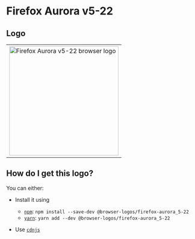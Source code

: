 # Firefox Aurora v5-22

## Logo

<table>
    <tr height=300>
        <td>
            <a href="https://github.com/alrra/browser-logos/tree/00e491a392f258c72721f5ba35dbe43916b30832/src/archive/firefox-aurora_5-22">
                <img width=290 src="https://raw.githubusercontent.com/alrra/browser-logos/00e491a392f258c72721f5ba35dbe43916b30832/src/archive/firefox-aurora_5-22/firefox-aurora_5-22_512x512.png" alt="Firefox Aurora v5-22 browser logo">
            </a>
        </td>
    </tr>
</table>

## How do I get this logo?

You can either:

* Install it using

  * [`npm`][npm]: `npm install --save-dev @browser-logos/firefox-aurora_5-22`
  * [`yarn`][yarn]: `yarn add --dev @browser-logos/firefox-aurora_5-22`

* Use [`cdnjs`](https://cdnjs.com/libraries/browser-logos)

<!-- Link labels: -->

[cdnjs]: https://cdnjs.com/libraries/browser-logos
[npm]: https://www.npmjs.com/
[yarn]: https:.//yarnpkg.com/

